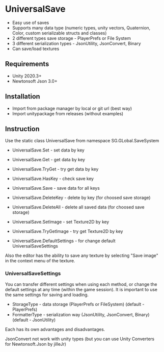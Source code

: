 # UniversalSave

- Easy use of saves
- Supports many data type (numeric types, unity vectors, Quaternion, Color, custom serializable structs and classes)
- 2 different types save storage - PlayerPrefs or File System
- 3 different serialization types - JsonUtility, JsonConvert, Binary
- Can save/load textures

## Requirements

- Unity 2020.3+
- Newtonsoft Json 3.0+

## Installation

- Import from package manager by local or git url (best way)
- Import unitypackage from releases (without examples)

## Instruction

Use the static class UniversalSave from namespace SG.GLobal.SaveSystem

- UniversalSave.Set - set data by key
- UniversalSave.Get - get data by key
- UniversalSave.TryGet - try get data by key
- UniversalSave.HasKey - check save key
- UniversalSave.Save - save data for all keys
- UniversalSave.DeleteKey - delete by key (for choosed save storage)
- UniversalSave.DeleteAll - delete all saved data (for choosed save storage)


- UniversalSave.SetImage - set Texture2D by key
- UniversalSave.TryGetImage - try get Texture2D by key


- UniversalSave.DefaultSettings - for change default UniversalSaveSettings


Also the editor has the ability to save any texture by selecting "Save image" in the context menu of the texture.


### UniversalSaveSettings

You can transfer different settings when using each method, or change the default settings at any time (within the game session).
It is important to use the same settings for saving and loading.

- StorageType - data storage (PlayerPrefs or FileSystem) (default - PlayerPrefs)
- FormatterType - serialization way (JsonUtility, JsonConvert, Binary) (default - JsonUtility)

Each has its own advantages and disadvantages. 

JsonConvert not work with unity types (but you can use Unity Converters for Newtonsoft.Json by jilleJr)
